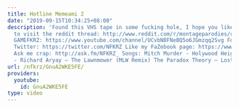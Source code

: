 ```yaml
---
title: Hotline Memeami 2
date: "2019-09-15T10:34:25+08:00"
description: 'Found this VHS tape in some fucking hole, I hope you like it! Make sure
  to visit the reddit thread: http://www.reddit.com/r/montageparodies/comments/2z8xp2/hotline_memeami_2/
  GAMEFKRZ: https://www.youtube.com/channel/UCvbNBFNeBQ5o6JGmzqq2Svg Follow me on
  Twitter: https://twitter.com/NFKRZ Like my FaZebook page: https://www.facebook.com/NFKRZ1
  Ask me crap: http://ask.fm/NFKRZ_ Songs: Mitch Murder - Holywood Heights Life Companions
  - Richard Aryay – The Lawnmower (MLW Remix) The Paradox Theory – Lost (Holder Remix)'
url: /nfkrz/GnuA2WKE5FE/
providers:
  youtube:
    id: GnuA2WKE5FE
type: video
---
```

